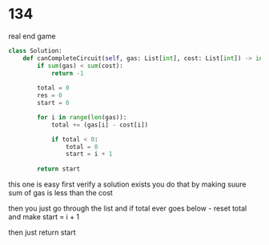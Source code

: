 # 134 

real end game

```py
class Solution:
    def canCompleteCircuit(self, gas: List[int], cost: List[int]) -> int:
        if sum(gas) < sum(cost):
            return -1 
        
        total = 0
        res = 0
        start = 0

        for i in range(len(gas)):
            total += (gas[i] - cost[i])

            if total < 0: 
                total = 0
                start = i + 1
        
        return start
```

this one is easy 
first verify a solution exists you do that by making suure sum of gas is less than the cost

then you just go through the list
and if total ever goes below - reset total and make start = i + 1

then just return start

